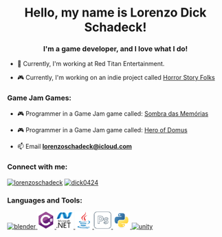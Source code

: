 <h1 align="center">Hello, my name is Lorenzo Dick Schadeck!</h1>
<h3 align="center">I'm a game developer, and I love what I do!</h3>

- 💼 Currently, I'm working at Red Titan Entertainment.

- 🎮 Currently, I'm working on an indie project called [Horror Story Folks](https://uf-team.itch.io/horrorstoryfolks)

<h3 align="left">Game Jam Games:</h3>

- 🎮 Programmer in a Game Jam game called: [Sombra das Memórias](https://uf-team.itch.io/sombra-das-memorias)

- 🎮 Programmer in a Game Jam game called: [Hero of Domus](https://lorenzogrando.itch.io/hero-of-domus)

- 📫 Email **lorenzoschadeck@icloud.com**

<h3 align="left">Connect with me:</h3>
<p align="left">
<a href="https://instagram.com/lorenzoschadeck" target="blank"><img align="center" src="https://raw.githubusercontent.com/rahuldkjain/github-profile-readme-generator/master/src/images/icons/Social/instagram.svg" alt="lorenzoschadeck" height="30" width="40" /></a>
<a href="https://discord.gg/dick0424" target="blank"><img align="center" src="https://raw.githubusercontent.com/rahuldkjain/github-profile-readme-generator/master/src/images/icons/Social/discord.svg" alt="dick0424" height="30" width="40" /></a>
</p>

<h3 align="left">Languages and Tools:</h3>
<p align="left"> <a href="https://www.blender.org/" target="_blank" rel="noreferrer"> <img src="https://download.blender.org/branding/community/blender_community_badge_white.svg" alt="blender" width="40" height="40"/> </a> <a href="https://www.w3schools.com/cs/" target="_blank" rel="noreferrer"> <img src="https://raw.githubusercontent.com/devicons/devicon/master/icons/csharp/csharp-original.svg" alt="csharp" width="40" height="40"/> </a> <a href="https://dotnet.microsoft.com/" target="_blank" rel="noreferrer"> <img src="https://raw.githubusercontent.com/devicons/devicon/master/icons/dot-net/dot-net-original-wordmark.svg" alt="dotnet" width="40" height="40"/> </a> <a href="https://www.java.com" target="_blank" rel="noreferrer"> <img src="https://raw.githubusercontent.com/devicons/devicon/master/icons/java/java-original.svg" alt="java" width="40" height="40"/> </a> <a href="https://www.photoshop.com/en" target="_blank" rel="noreferrer"> <img src="https://raw.githubusercontent.com/devicons/devicon/master/icons/photoshop/photoshop-line.svg" alt="photoshop" width="40" height="40"/> </a> <a href="https://www.python.org" target="_blank" rel="noreferrer"> <img src="https://raw.githubusercontent.com/devicons/devicon/master/icons/python/python-original.svg" alt="python" width="40" height="40"/> </a> <a href="https://unity.com/" target="_blank" rel="noreferrer"> <img src="https://www.vectorlogo.zone/logos/unity3d/unity3d-icon.svg" alt="unity" width="40" height="40"/> </a> </p>
